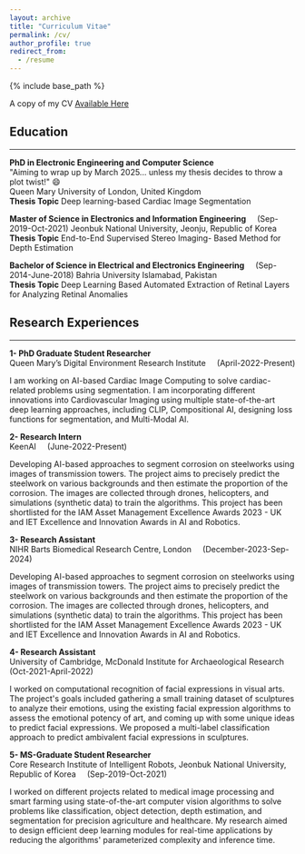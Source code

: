 ```yaml
---
layout: archive
title: "Curriculum Vitae"
permalink: /cv/
author_profile: true
redirect_from:
  - /resume
---
```


{% include base_path %}

A copy of my CV [Available Here](https://drive.google.com/file/d/1q8P8FSIxToMyV7ZqxKVVQPdXIPqVJUyu/view?usp=sharing)

## Education
-----------------------
**PhD in Electronic Engineering and Computer Science**  <br>
"Aiming to wrap up by March 2025... unless my thesis decides to throw a plot twist!" 😄<br>
Queen Mary University of London, United Kingdom  
**Thesis Topic** Deep learning-based Cardiac Image Segmentation

**Master of Science in Electronics and Information Engineering** &nbsp;&nbsp;&nbsp;   (Sep-2019-Oct-2021)
Jeonbuk National University, Jeonju, Republic of Korea  
**Thesis Topic** End-to-End Supervised Stereo Imaging-
Based Method for Depth Estimation

**Bachelor of Science in Electrical and Electronics Engineering**  &nbsp;&nbsp;&nbsp;   (Sep-2014-June-2018)
Bahria University Islamabad, Pakistan  
**Thesis Topic** Deep Learning Based Automated Extraction of
Retinal Layers for Analyzing Retinal Anomalies


## Research Experiences 
-----------------------
**1- PhD Graduate Student Researcher** <br> 
Queen Mary’s Digital Environment Research Institute &nbsp;&nbsp;&nbsp;   (April-2022-Present)

I am working on AI-based Cardiac Image Computing to solve cardiac-related problems using segmentation. I am incorporating different innovations into Cardiovascular Imaging using multiple state-of-the-art deep learning approaches, including CLIP, Compositional AI, designing loss functions for segmentation, and Multi-Modal AI.

**2- Research Intern** <br> 
KeenAI    &nbsp;&nbsp;&nbsp; (June-2022-Present)

Developing AI-based approaches to segment corrosion on steelworks using images of transmission towers. The project aims to precisely predict the steelwork on various backgrounds and then estimate the proportion of the corrosion. The images are collected through drones, helicopters, and simulations (synthetic data) to train the algorithms. This project has been shortlisted for the IAM Asset Management Excellence Awards 2023 - UK and IET Excellence and Innovation Awards in AI and Robotics.

**3- Research Assistant** <br> 
NIHR Barts Biomedical Research Centre, London    &nbsp;&nbsp;&nbsp; (December-2023-Sep-2024)

Developing AI-based approaches to segment corrosion on steelworks using images of transmission towers. The project aims to precisely predict the steelwork on various backgrounds and then estimate the proportion of the corrosion. The images are collected through drones, helicopters, and simulations (synthetic data) to train the algorithms. This project has been shortlisted for the IAM Asset Management Excellence Awards 2023 - UK and IET Excellence and Innovation Awards in AI and Robotics.

**4- Research Assistant** <br> 
University of Cambridge, McDonald Institute for Archaeological Research   &nbsp;&nbsp;&nbsp; (Oct-2021-April-2022)

I worked on computational recognition of facial expressions in visual arts. The project's goals included gathering a small training dataset of sculptures to analyze their emotions, using the existing facial expression algorithms to assess the emotional potency of art, and coming up with some unique ideas to predict facial expressions. We proposed a multi-label classification approach
to predict ambivalent facial expressions in sculptures.

**5- MS-Graduate Student Researcher** <br>
Core Research Institute of Intelligent Robots, Jeonbuk National University, Republic of Korea   &nbsp;&nbsp;&nbsp; (Sep-2019-Oct-2021)

I worked on different projects related to medical image processing and smart farming using state-of-the-art computer vision algorithms to solve problems like classification, object detection, depth estimation, and segmentation for precision agriculture and healthcare. My research aimed to design efficient deep learning modules for real-time applications by reducing the algorithms' parameterized complexity and inference time.
  

